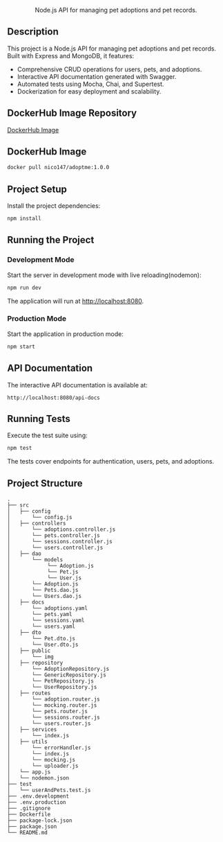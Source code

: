 <p align="center"> Node.js API for managing pet adoptions and pet records. </p>

## Description

This project is a Node.js API for managing pet adoptions and pet records. Built with Express and MongoDB, it features:
- Comprehensive CRUD operations for users, pets, and adoptions.
- Interactive API documentation generated with Swagger.
- Automated tests using Mocha, Chai, and Supertest.
- Dockerization for easy deployment and scalability.


## DockerHub Image Repository

[DockerHub Image](https://hub.docker.com/r/nico147/adoptme)

## DockerHub Image

```bash
docker pull nico147/adoptme:1.0.0
```

## Project Setup

Install the project dependencies:

```bash
npm install
```

## Running the Project

### Development Mode

Start the server in development mode with live reloading(nodemon):

```bash
npm run dev
```

The application will run at [http://localhost:8080](http://localhost:8080).

### Production Mode

Start the application in production mode:

```bash
npm start
```

## API Documentation

The interactive API documentation is available at:

```
http://localhost:8080/api-docs

```

## Running Tests

Execute the test suite using:

```bash
npm test
```

The tests cover endpoints for authentication, users, pets, and adoptions.

## Project Structure

```
.
├── src
│   ├── config
│       └── config.js
│   ├── controllers
│       └── adoptions.controller.js
│       └── pets.controller.js
│       └── sessions.controller.js
│       └── users.controller.js
│   ├── dao
│       └── models
│            └── Adoption.js
│            └── Pet.js
│            └── User.js
│       └── Adoption.js
│       └── Pets.dao.js
│       └── Users.dao.js
│   ├── docs
│       └── adoptions.yaml
│       └── pets.yaml
│       └── sessions.yaml
│       └── users.yaml
│   ├── dto
│       └── Pet.dto.js
│       └── User.dto.js
│   ├── public
│       └── img
│   ├── repository
│       └── AdoptionRepository.js
│       └── GenericRepository.js
│       └── PetRepository.js
│       └── UserRepository.js
│   ├── routes
│       └── adoption.router.js
│       └── mocking.router.js
│       └── pets.router.js
│       └── sessions.router.js
│       └── users.router.js
│   ├── services
│       └── index.js
│   ├── utils
│       └── errorHandler.js
│       └── index.js
│       └── mocking.js
│       └── uploader.js
│   └── app.js
│   └── nodemon.json
├── test
│   └── userAndPets.test.js
├── .env.development
├── .env.production
├── .gitignore
├── Dockerfile
├── package-lock.json
├── package.json
└── README.md
```
